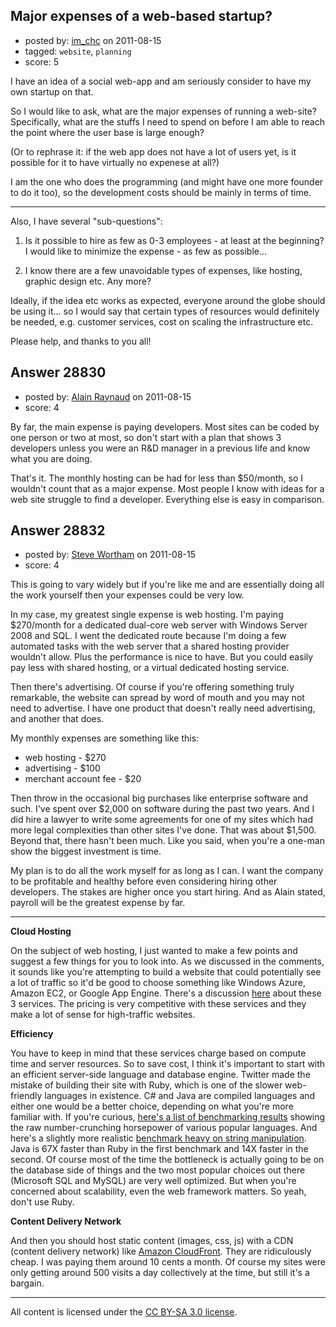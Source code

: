 ## Major expenses of a web-based startup?

- posted by: [im_chc](https://stackexchange.com/users/-1/12689-im-chc) on 2011-08-15
- tagged: `website`, `planning`
- score: 5

I have an idea of a social web-app and am seriously consider to have my own startup on that.

So I would like to ask, what are the major expenses of running a web-site?
Specifically, what are the stuffs I need to spend on before I am able to reach the point where the user base is large enough?

(Or to rephrase it: if the web app does not have a lot of users yet, is it possible for it to have virtually no expenese at all?)

I am the one who does the programming (and might have one more founder to do it too), so the development costs should be mainly in terms of time.

---

Also, I have several "sub-questions":

 1. Is it possible to hire as few as 0-3 employees - at least at the beginning? I would like to minimize the expense - as few as possible...

 2. I know there are a few unavoidable types of expenses, like hosting, graphic design etc. Any more?

Ideally, if the idea etc works as expected, everyone around the globe should be using it... so I would say that certain types of resources would definitely be needed, e.g. customer services, cost on scaling the infrastructure etc.

Please help, and thanks to you all!



## Answer 28830

- posted by: [Alain Raynaud](https://stackexchange.com/users/-1/502-alain-raynaud) on 2011-08-15
- score: 4

By far, the main expense is paying developers. Most sites can be coded by one person or two at most, so don't start with a plan that shows 3 developers unless you were an R&D manager in a previous life and know what you are doing.

That's it. The monthly hosting can be had for less than $50/month, so I wouldn't count that as a major expense. Most people I know with ideas for a web site struggle to find a developer. Everything else is easy in comparison.


## Answer 28832

- posted by: [Steve Wortham](https://stackexchange.com/users/-1/1791-steve-wortham) on 2011-08-15
- score: 4

<p>This is going to vary widely but if you're like me and are essentially doing all the work yourself then your expenses could be very low.  </p>

<p>In my case, my greatest single expense is web hosting.  I'm paying $270/month for a dedicated dual-core web server with Windows Server 2008 and SQL.  I went the dedicated route because I'm  doing a few automated tasks with the web server that a shared hosting provider wouldn't allow.  Plus the performance is nice to have. But you could easily pay less with shared hosting, or a virtual dedicated hosting service.</p>

<p>Then there's advertising.  Of course if you're offering something truly remarkable, the website can spread by word of mouth and you may not need to advertise.  I have one product that doesn't really need advertising, and another that does.</p>

<p>My monthly expenses are something like this:</p>

<ul>
<li>web hosting - $270</li>
<li>advertising - $100</li>
<li>merchant account fee - $20</li>
</ul>

<p>Then throw in the occasional big purchases like enterprise software and such.  I've spent over $2,000 on software during the past two years.  And I did hire a lawyer to write some agreements for one of my sites which had more legal complexities than other sites I've done.  That was about $1,500.  Beyond that, there hasn't been much.  Like you said, when you're a one-man show the biggest investment is time.</p>

<p>My plan is to do all the work myself for as long as I can.  I want the company to be profitable and healthy before even considering hiring other developers.  The stakes are higher once you start hiring.  And as Alain stated, payroll will be the greatest expense by far.</p>

<hr>

<p><strong>Cloud Hosting</strong></p>

<p>On the subject of web hosting, I just wanted to make a few points and suggest a few things for you to look into.  As we discussed in the comments, it sounds like you're attempting to build a website that could potentially see a lot of traffic so it'd be good to choose something like Windows Azure, Amazon EC2, or Google App Engine.  There's a discussion <a href="http://programmers.stackexchange.com/questions/64727/windows-azure-vs-amazon-ec2-vs-google-app-engine">here</a> about these 3 services.  The pricing is very competitive with these services and they make a lot of sense for high-traffic websites.</p>

<p><strong>Efficiency</strong></p>

<p>You have to keep in mind that these services charge based on compute time and server resources.  So to save cost, I think it's important to start with an efficient server-side language and database engine.  Twitter made the mistake of building their site with Ruby, which is one of the slower web-friendly languages in existence.  C# and Java are compiled languages and either one would be a better choice, depending on what you're more familiar with.  If you're curious, <a href="http://shootout.alioth.debian.org/u32q/benchmark.php?test=nbody&amp;lang=all" rel="nofollow">here's a list of benchmarking results</a> showing the raw number-crunching horsepower of various popular languages.  And here's a slightly more realistic <a href="http://shootout.alioth.debian.org/u64q/performance.php?test=knucleotide" rel="nofollow">benchmark heavy on string manipulation</a>.   Java is 67X faster than Ruby in the first benchmark and 14X faster in the second.   Of course most of the time the bottleneck is actually going to be on the database side of things and the two most popular choices out there (Microsoft SQL and MySQL) are very well optimized.  But when you're concerned about scalability, even the web framework matters.  So yeah, don't use Ruby.</p>

<p><strong>Content Delivery Network</strong></p>

<p>And then you should host static content (images, css, js) with a CDN (content delivery network) like <a href="http://aws.amazon.com/cloudfront/" rel="nofollow">Amazon CloudFront</a>.  They are ridiculously cheap.  I was paying them around 10 cents a month.  Of course my sites were only getting around 500 visits a day collectively at the time, but still it's a bargain.</p>




---

All content is licensed under the [CC BY-SA 3.0 license](https://creativecommons.org/licenses/by-sa/3.0/).
